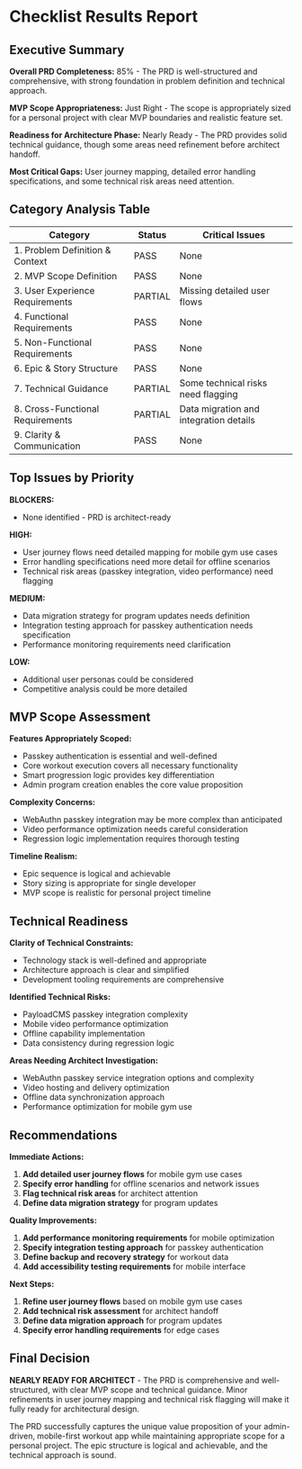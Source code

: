 # Checklist Results Report

## Executive Summary

**Overall PRD Completeness:** 85% - The PRD is well-structured and comprehensive, with strong foundation in problem definition and technical approach.

**MVP Scope Appropriateness:** Just Right - The scope is appropriately sized for a personal project with clear MVP boundaries and realistic feature set.

**Readiness for Architecture Phase:** Nearly Ready - The PRD provides solid technical guidance, though some areas need refinement before architect handoff.

**Most Critical Gaps:** User journey mapping, detailed error handling specifications, and some technical risk areas need attention.

## Category Analysis Table

| Category                         | Status  | Critical Issues                        |
| -------------------------------- | ------- | -------------------------------------- |
| 1. Problem Definition & Context  | PASS    | None                                   |
| 2. MVP Scope Definition          | PASS    | None                                   |
| 3. User Experience Requirements  | PARTIAL | Missing detailed user flows            |
| 4. Functional Requirements       | PASS    | None                                   |
| 5. Non-Functional Requirements   | PASS    | None                                   |
| 6. Epic & Story Structure        | PASS    | None                                   |
| 7. Technical Guidance            | PARTIAL | Some technical risks need flagging     |
| 8. Cross-Functional Requirements | PARTIAL | Data migration and integration details |
| 9. Clarity & Communication       | PASS    | None                                   |

## Top Issues by Priority

**BLOCKERS:**

- None identified - PRD is architect-ready

**HIGH:**

- User journey flows need detailed mapping for mobile gym use cases
- Error handling specifications need more detail for offline scenarios
- Technical risk areas (passkey integration, video performance) need flagging

**MEDIUM:**

- Data migration strategy for program updates needs definition
- Integration testing approach for passkey authentication needs specification
- Performance monitoring requirements need clarification

**LOW:**

- Additional user personas could be considered
- Competitive analysis could be more detailed

## MVP Scope Assessment

**Features Appropriately Scoped:**

- Passkey authentication is essential and well-defined
- Core workout execution covers all necessary functionality
- Smart progression logic provides key differentiation
- Admin program creation enables the core value proposition

**Complexity Concerns:**

- WebAuthn passkey integration may be more complex than anticipated
- Video performance optimization needs careful consideration
- Regression logic implementation requires thorough testing

**Timeline Realism:**

- Epic sequence is logical and achievable
- Story sizing is appropriate for single developer
- MVP scope is realistic for personal project timeline

## Technical Readiness

**Clarity of Technical Constraints:**

- Technology stack is well-defined and appropriate
- Architecture approach is clear and simplified
- Development tooling requirements are comprehensive

**Identified Technical Risks:**

- PayloadCMS passkey integration complexity
- Mobile video performance optimization
- Offline capability implementation
- Data consistency during regression logic

**Areas Needing Architect Investigation:**

- WebAuthn passkey service integration options and complexity
- Video hosting and delivery optimization
- Offline data synchronization approach
- Performance optimization for mobile gym use

## Recommendations

**Immediate Actions:**

1. **Add detailed user journey flows** for mobile gym use cases
2. **Specify error handling** for offline scenarios and network issues
3. **Flag technical risk areas** for architect attention
4. **Define data migration strategy** for program updates

**Quality Improvements:**

1. **Add performance monitoring requirements** for mobile optimization
2. **Specify integration testing approach** for passkey authentication
3. **Define backup and recovery strategy** for workout data
4. **Add accessibility testing requirements** for mobile interface

**Next Steps:**

1. **Refine user journey flows** based on mobile gym use cases
2. **Add technical risk assessment** for architect handoff
3. **Define data migration approach** for program updates
4. **Specify error handling requirements** for edge cases

## Final Decision

**NEARLY READY FOR ARCHITECT** - The PRD is comprehensive and well-structured, with clear MVP scope and technical guidance. Minor refinements in user journey mapping and technical risk flagging will make it fully ready for architectural design.

The PRD successfully captures the unique value proposition of your admin-driven, mobile-first workout app while maintaining appropriate scope for a personal project. The epic structure is logical and achievable, and the technical approach is sound.
